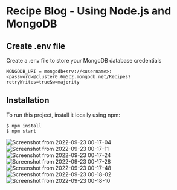 # Recipe Blog - Using Node.js and MongoDB

## Create .env file
Create a .env file to store your MongoDB database credentials

```
MONGODB_URI = mongodb+srv://<username>:<password>@cluster0.6m5cz.mongodb.net/Recipes?retryWrites=true&w=majority
```

## Installation
To run this project, install it locally using npm:

```
$ npm install
$ npm start
```
![Screenshot from 2022-09-23 00-17-04](https://user-images.githubusercontent.com/82999574/191903921-c8319521-f425-4017-a18f-64d6dca92f25.png)
![Screenshot from 2022-09-23 00-17-11](https://user-images.githubusercontent.com/82999574/191903928-773f3128-395d-478a-bc6a-7d68aa16f326.png)
![Screenshot from 2022-09-23 00-17-24](https://user-images.githubusercontent.com/82999574/191903936-3d1beb4a-ffb2-4717-b64a-628d501caf90.png)
![Screenshot from 2022-09-23 00-17-28](https://user-images.githubusercontent.com/82999574/191903938-02fceff0-4056-4c52-8bc8-0fc57859ba41.png)
![Screenshot from 2022-09-23 00-17-48](https://user-images.githubusercontent.com/82999574/191903941-c71b6100-28b1-44e7-8865-354a372652dd.png)
![Screenshot from 2022-09-23 00-18-02](https://user-images.githubusercontent.com/82999574/191903946-a032736b-4049-4647-a9c7-b2b789033fe0.png)
![Screenshot from 2022-09-23 00-18-10](https://user-images.githubusercontent.com/82999574/191903949-dd6e9d66-22e2-427d-bc11-733d2f14eba5.png)
